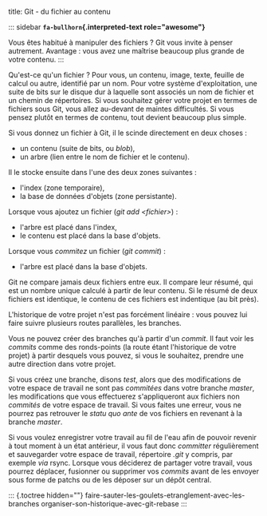 title: Git - du fichier au contenu

::: sidebar
**`fa-bullhorn`{.interpreted-text role="awesome"}**

Vous êtes habitué à manipuler des fichiers ? Git vous invite à penser
autrement. Avantage : vous avez une maîtrise beaucoup plus grande de
votre contenu.
:::

Qu\'est-ce qu\'un fichier ? Pour vous, un contenu, image, texte, feuille
de calcul ou autre, identifié par un nom. Pour votre système
d\'exploitation, une suite de bits sur le disque dur à laquelle sont
associés un nom de fichier et un chemin de répertoires. Si vous
souhaitez gérer votre projet en termes de fichiers sous Git, vous allez
au-devant de maintes difficultés. Si vous pensez plutôt en termes de
contenu, tout devient beaucoup plus simple.

Si vous donnez un fichier à Git, il le scinde directement en deux
choses :

-   un contenu (suite de bits, ou *blob*),
-   un arbre (lien entre le nom de fichier et le contenu).

Il le stocke ensuite dans l\'une des deux zones suivantes :

-   l\'index (zone temporaire),
-   la base de données d\'objets (zone persistante).

Lorsque vous ajoutez un fichier (*git add \<fichier\>*) :

-   l\'arbre est placé dans l\'index,
-   le contenu est placé dans la base d\'objets.

Lorsque vous *commitez* un fichier (*git commit*) :

-   l\'arbre est placé dans la base d\'objets.

Git ne compare jamais deux fichiers entre eux. Il compare leur résumé,
qui est un nombre unique calculé à partir de leur contenu. Si le résumé
de deux fichiers est identique, le contenu de ces fichiers est
indentique (au bit près).

L\'historique de votre projet n\'est pas forcément linéaire : vous
pouvez lui faire suivre plusieurs routes parallèles, les branches.

Vous ne pouvez créer des branches qu\'à partir d\'un *commit*. Il faut
voir les *commits* comme des ronds-points (la route étant l\'historique
de votre projet) à partir desquels vous pouvez, si vous le souhaitez,
prendre une autre direction dans votre projet.

Si vous créez une branche, disons *test*, alors que des modifications de
votre espace de travail ne sont pas *commitées* dans votre branche
*master*, les modifications que vous effectuerez s\'appliqueront aux
fichiers non *commités* de votre espace de travail. Si vous faites une
erreur, vous ne pourrez pas retrouver le *statu quo ante* de vos
fichiers en revenant à la branche *master*.

Si vous voulez enregistrer votre travail au fil de l\'eau afin de
pouvoir revenir à tout moment à un état antérieur, il vous faut donc
*committer* régulièrement et sauvegarder votre espace de travail,
répertoire *.git* y compris, par exemple *via* rsync. Lorsque vous
déciderez de partager votre travail, vous pourrez déplacer, fusionner ou
supprimer vos *commits* avant de les envoyer sous forme de patchs ou de
les déposer sur un dépôt central.

::: {.toctree hidden=""}
faire-sauter-les-goulets-etranglement-avec-les-branches
organiser-son-historique-avec-git-rebase
:::
